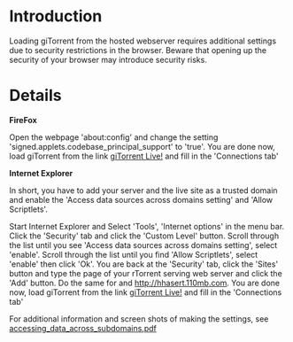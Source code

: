 # Introduction #

Loading giTorrent from the hosted webserver requires additional settings due to security restrictions in the browser. Beware that opening up the security of your browser may introduce security risks.

# Details #
**FireFox**

Open the webpage 'about:config' and change the setting 'signed.applets.codebase\_principal\_support' to 'true'. You are done now, load giTorrent from the link [giTorrent Live!](http://hhasert.110mb.com/apps/giTorrent.html) and fill in the 'Connections tab'

**Internet Explorer**

In short, you have to add your server and the live site as a trusted domain and enable the 'Access data sources across domains setting' and 'Allow Scriptlets'.

Start Internet Explorer and Select 'Tools', 'Internet options' in the menu bar. Click the 'Security' tab and click the 'Custom Level' button. Scroll through the list until you see 'Access data sources across domains setting', select 'enable'. Scroll through the list until you find 'Allow Scriptlets', select 'enable' then click 'Ok'. You are back at the 'Security' tab, click the 'Sites' button and type the page of your rTorrent serving web server and click the 'Add' button. Do the same for and http://hhasert.110mb.com. You are done now, load giTorrent from the link [giTorrent Live!](http://hhasert.110mb.com/apps/giTorrent.html) and fill in the 'Connections tab'

For additional information and screen shots of making the settings, see [accessing\_data\_across\_subdomains.pdf](http://www.tibco.com/devnet/resources/gi/3_2/tips_and_techniques/accessing_data_across_subdomains32.pdf)